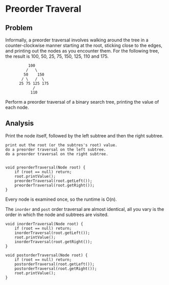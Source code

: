 # Preorder Traveral

## Problem

Informally, a preorder traversal involves walking around the tree in a counter-clockwise manner starting at the root, sticking close to the edges, and printing out the nodes as you encounter them.
For the following tree, the result is 100, 50, 25, 75, 150, 125, 110 and 175.

              100
             /   \
            50    150
           / \   /  \
          25 75 125 175
                /
               110

Perform a preorder traversal of a binary search tree, printing the value of each node.

## Analysis

Print the node itself, followed by the left subtree and then the right subtree.

    print out the root (or the subtres's root) value.
    do a preorder traversal on the left subtree.
    do a preorder traversal on the right subtree.


    void preorderTraversal(Node root) {
        if (root == null) return;
        root.printValue();
        preorderTraversal(root.getLeft());
        preorderTraversal(root.getRight());
    }

Every node is examined once, so the runtime is O(n).

The `inorder` and `post` order traversal are almost identical, all you vary is the order in which the node and subtrees are visited.

    void inorderTraversal(Node root) {
        if (root == null) return;
        inorderTraversal(root.getLeft());
        root.printValue();
        inorderTraversal(root.getRight());
    }

    void postorderTraversal(Node root) {
        if (root == null) return;
        postorderTraversal(root.getLeft());
        postorderTraversal(root.getRight());
        root.printValue();
    }

